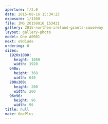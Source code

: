 ```yaml
---
aperture: f/2.0
date: 2015-08-16 15:34:23
exposure: 1/1300
file: IMG_20150816_153421
gallery: 2015-northen-ireland-giants-causeway
layout: gallery-photo
model: One A0001
next: e9d1ade
ordering: 0
sizes:
  1920x1080:
    height: 1080
    width: 1920
  640w:
    height: 360
    width: 640
  200x200:
    height: 200
    width: 200
  96x96:
    height: 96
    width: 96
title: null
make: OnePlus
---
```

